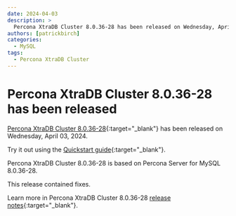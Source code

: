 ```yaml
---
date: 2024-04-03
description: >
  Percona XtraDB Cluster 8.0.36-28 has been released on Wednesday, April 03, 2024.
authors: [patrickbirch]
categories:
  - MySQL
tags:
  - Percona XtraDB Cluster
---
```


# Percona XtraDB Cluster 8.0.36-28 has been released

<!-- more -->

[Percona XtraDB Cluster 8.0.36-28](https://docs.percona.com/percona-xtradb-cluster/8.0/){:target="_blank"} has been released on Wednesday, April 03, 2024.

Try it out using the [Quickstart guide](https://docs.percona.com/percona-xtradb-cluster/8.0/quickstart-overview.html){:target="_blank"}.

Percona XtraDB Cluster 8.0.36-28 is based on Percona Server for MySQL 8.0.36-28.

This release contained fixes.

Learn more in Percona XtraDB Cluster 8.0.36-28 [release notes](https://docs.percona.com/percona-xtradb-cluster/8.0/release-notes/8.0.36-28.html){:target="_blank"}.

